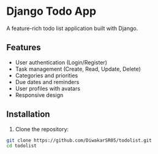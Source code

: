 # Django Todo App

A feature-rich todo list application built with Django.

## Features

- User authentication (Login/Register)
- Task management (Create, Read, Update, Delete)
- Categories and priorities
- Due dates and reminders
- User profiles with avatars
- Responsive design

## Installation

1. Clone the repository:
```bash
git clone https://github.com/DiwakarSR05/todolist.git
cd todolist
